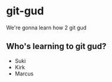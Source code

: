 # git-gud

We're gonna learn how 2 git gud

## Who's learning to git gud?
 * Suki
 * Kirk
 * Marcus
